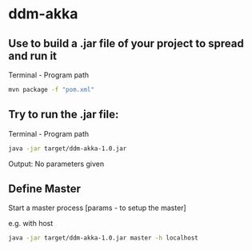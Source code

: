 # ddm-akka
## Use to build a .jar file of your project to spread and run it

Terminal - Program path
```sh
mvn package -f "pom.xml"
```


## Try to run the .jar file:

Terminal - Program path
```sh
java -jar target/ddm-akka-1.0.jar
```
Output: No parameters given

## Define Master
Start a master process [params - to setup the master]

e.g. with host
```sh
java -jar target/ddm-akka-1.0.jar master -h localhost
```
